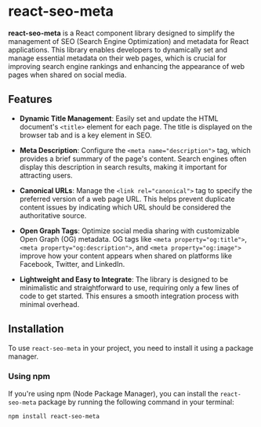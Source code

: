 # react-seo-meta

**react-seo-meta** is a React component library designed to simplify the management of SEO (Search Engine Optimization) and metadata for React applications. This library enables developers to dynamically set and manage essential metadata on their web pages, which is crucial for improving search engine rankings and enhancing the appearance of web pages when shared on social media.

## Features

- **Dynamic Title Management**: Easily set and update the HTML document's `<title>` element for each page. The title is displayed on the browser tab and is a key element in SEO.
  
- **Meta Description**: Configure the `<meta name="description">` tag, which provides a brief summary of the page's content. Search engines often display this description in search results, making it important for attracting users.

- **Canonical URLs**: Manage the `<link rel="canonical">` tag to specify the preferred version of a web page URL. This helps prevent duplicate content issues by indicating which URL should be considered the authoritative source.

- **Open Graph Tags**: Optimize social media sharing with customizable Open Graph (OG) metadata. OG tags like `<meta property="og:title">`, `<meta property="og:description">`, and `<meta property="og:image">` improve how your content appears when shared on platforms like Facebook, Twitter, and LinkedIn.

- **Lightweight and Easy to Integrate**: The library is designed to be minimalistic and straightforward to use, requiring only a few lines of code to get started. This ensures a smooth integration process with minimal overhead.

## Installation

To use `react-seo-meta` in your project, you need to install it using a package manager.

### Using npm

If you're using npm (Node Package Manager), you can install the `react-seo-meta` package by running the following command in your terminal:

```bash
npm install react-seo-meta
